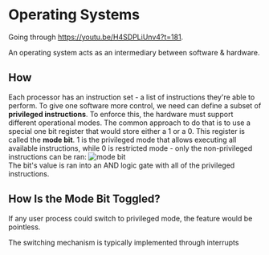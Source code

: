 # Operating Systems

Going through https://youtu.be/H4SDPLiUnv4?t=181.

An operating system acts as an intermediary between software & hardware.

## How 

Each processor has an instruction set - a list of instructions they're able to perform. To give one software more control, we need can define a subset of **privileged instructions**. To enforce this, the hardware must support different operational modes. The common approach to do that is to use a special one bit register that would store either a 1 or a 0. This register is called the **mode bit**. 1 is the privileged mode that allows executing all available instructions, while 0 is restricted mode - only the non-privileged instructions can be ran:
![mode bit](2025-06-27-22-39-49.png)  
The bit's value is ran into an AND logic gate with all of the privileged instructions.

## How Is the Mode Bit Toggled?

If any user process could switch to privileged mode, the feature would be pointless.

The switching mechanism is typically implemented through interrupts
